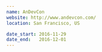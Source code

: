 ```yaml
---
name: AnDevCon
website: http://www.andevcon.com/
location: San Francisco, US

date_start: 2016-11-29
date_end:   2016-12-01
---
```

